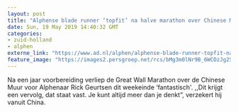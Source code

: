 ```yaml
---
layout: post
title: "Alphense blade runner ‘topfit’ na halve marathon over Chinese Muur"
date: Sun, 19 May 2019 14:40:32 GMT
categories: 
- zuid-holland 
- alphen 
externe_link: "https://www.ad.nl/alphen/alphense-blade-runner-topfit-na-halve-marathon-over-chinese-muur~a5c34311/"
feature_image: "https://images2.persgroep.net/rcs/bMg3m0lNr9B_6WCOzJg2SRWkhJk/diocontent/148738010/_fitwidth/400/?appId=21791a8992982cd8da851550a453bd7f&quality=0.7"
---
```


Na een jaar voorbereiding verliep de Great Wall Marathon over de Chinese Muur voor Alphenaar Rick Geurtsen dit weekeinde ‘fantastisch'. ,,Dit krijgt een vervolg, dat staat vast. Je kunt altijd meer dan je denkt”, verzekert hij vanuit China.
